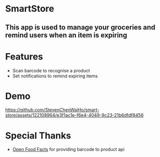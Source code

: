 # SmartStore
## This app is used to manage your groceries and remind users when an item is expiring
# Features
* Scan barcode to recognise a product
* Set notifications to remind expiring items

# Demo


https://github.com/StevenChenWaiHo/smart-store/assets/122108964/e3f1ac1e-f6e4-4049-9c23-21b6dfdf8456


# Special Thanks
* <a href="https://world.openfoodfacts.org/">Open Food Facts<a> for providing barcode to product api

